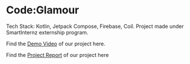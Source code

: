# Code:Glamour

Tech Stack: Kotlin, Jetpack Compose, Firebase, Coil. 
Project made under SmartInternz externship program.

Find the [Demo Video](https://drive.google.com/file/d/1AZSmyNKu6pCwpkIyxi20lm5Lt0V5L2OE/view?usp=share_link) of our project here.

Find the [Project Report](https://drive.google.com/file/d/1jv1oQ2nsZsjNpPyiKI87oXd8qxvqDPSb/view?usp=sharing) of our project here
